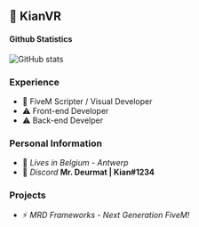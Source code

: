 ## 💼 KianVR


#### Github Statistics
![GitHub stats](https://github-readme-stats.vercel.app/api?username=KianVR&count_private=true&show_icons=true&theme=omni&include_all_commits=true)

### Experience
- 📝 FiveM Scripter / Visual Developer
- ⚠️ Front-end Developer
- ⚠️ Back-end Develper


### Personal Information
- 🏡 *Lives in Belgium - Antwerp*
- 👀 *Discord* **Mr. Deurmat | Kian#1234**

### Projects
- ⚡️ *MRD Frameworks - Next Generation FiveM!*
